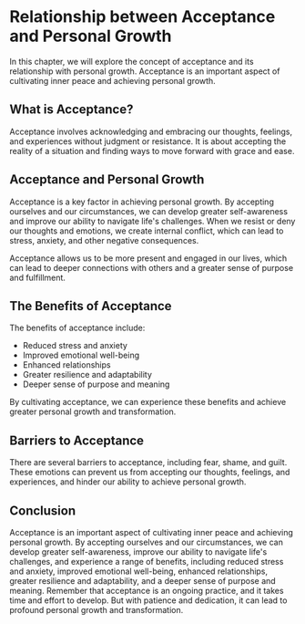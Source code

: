 # Relationship between Acceptance and Personal Growth

In this chapter, we will explore the concept of acceptance and its relationship with personal growth. Acceptance is an important aspect of cultivating inner peace and achieving personal growth.

What is Acceptance?
-------------------

Acceptance involves acknowledging and embracing our thoughts, feelings, and experiences without judgment or resistance. It is about accepting the reality of a situation and finding ways to move forward with grace and ease.

Acceptance and Personal Growth
------------------------------

Acceptance is a key factor in achieving personal growth. By accepting ourselves and our circumstances, we can develop greater self-awareness and improve our ability to navigate life's challenges. When we resist or deny our thoughts and emotions, we create internal conflict, which can lead to stress, anxiety, and other negative consequences.

Acceptance allows us to be more present and engaged in our lives, which can lead to deeper connections with others and a greater sense of purpose and fulfillment.

The Benefits of Acceptance
--------------------------

The benefits of acceptance include:

* Reduced stress and anxiety
* Improved emotional well-being
* Enhanced relationships
* Greater resilience and adaptability
* Deeper sense of purpose and meaning

By cultivating acceptance, we can experience these benefits and achieve greater personal growth and transformation.

Barriers to Acceptance
----------------------

There are several barriers to acceptance, including fear, shame, and guilt. These emotions can prevent us from accepting our thoughts, feelings, and experiences, and hinder our ability to achieve personal growth.

Conclusion
----------

Acceptance is an important aspect of cultivating inner peace and achieving personal growth. By accepting ourselves and our circumstances, we can develop greater self-awareness, improve our ability to navigate life's challenges, and experience a range of benefits, including reduced stress and anxiety, improved emotional well-being, enhanced relationships, greater resilience and adaptability, and a deeper sense of purpose and meaning. Remember that acceptance is an ongoing practice, and it takes time and effort to develop. But with patience and dedication, it can lead to profound personal growth and transformation.
